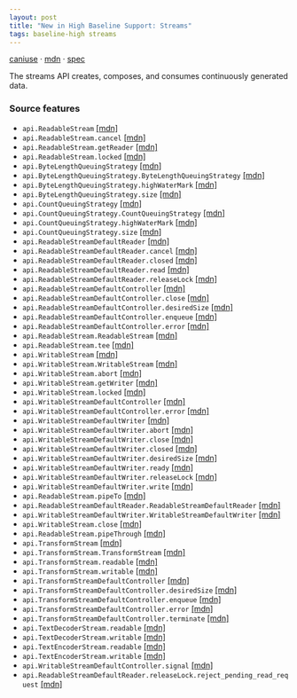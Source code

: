 ```yaml
---
layout: post
title: "New in High Baseline Support: Streams"
tags: baseline-high streams
---
```


[caniuse](https://caniuse.com/?search=streams) · [mdn](https://developer.mozilla.org/en-US/search?q=Streams) · [spec](https://streams.spec.whatwg.org/)

The streams API creates, composes, and consumes continuously generated data.

### Source features

- ``api.ReadableStream`` [[mdn]](https://developer.mozilla.org/en-US/search?q=api.ReadableStream)
- ``api.ReadableStream.cancel`` [[mdn]](https://developer.mozilla.org/en-US/search?q=api.ReadableStream.cancel)
- ``api.ReadableStream.getReader`` [[mdn]](https://developer.mozilla.org/en-US/search?q=api.ReadableStream.getReader)
- ``api.ReadableStream.locked`` [[mdn]](https://developer.mozilla.org/en-US/search?q=api.ReadableStream.locked)
- ``api.ByteLengthQueuingStrategy`` [[mdn]](https://developer.mozilla.org/en-US/search?q=api.ByteLengthQueuingStrategy)
- ``api.ByteLengthQueuingStrategy.ByteLengthQueuingStrategy`` [[mdn]](https://developer.mozilla.org/en-US/search?q=api.ByteLengthQueuingStrategy.ByteLengthQueuingStrategy)
- ``api.ByteLengthQueuingStrategy.highWaterMark`` [[mdn]](https://developer.mozilla.org/en-US/search?q=api.ByteLengthQueuingStrategy.highWaterMark)
- ``api.ByteLengthQueuingStrategy.size`` [[mdn]](https://developer.mozilla.org/en-US/search?q=api.ByteLengthQueuingStrategy.size)
- ``api.CountQueuingStrategy`` [[mdn]](https://developer.mozilla.org/en-US/search?q=api.CountQueuingStrategy)
- ``api.CountQueuingStrategy.CountQueuingStrategy`` [[mdn]](https://developer.mozilla.org/en-US/search?q=api.CountQueuingStrategy.CountQueuingStrategy)
- ``api.CountQueuingStrategy.highWaterMark`` [[mdn]](https://developer.mozilla.org/en-US/search?q=api.CountQueuingStrategy.highWaterMark)
- ``api.CountQueuingStrategy.size`` [[mdn]](https://developer.mozilla.org/en-US/search?q=api.CountQueuingStrategy.size)
- ``api.ReadableStreamDefaultReader`` [[mdn]](https://developer.mozilla.org/en-US/search?q=api.ReadableStreamDefaultReader)
- ``api.ReadableStreamDefaultReader.cancel`` [[mdn]](https://developer.mozilla.org/en-US/search?q=api.ReadableStreamDefaultReader.cancel)
- ``api.ReadableStreamDefaultReader.closed`` [[mdn]](https://developer.mozilla.org/en-US/search?q=api.ReadableStreamDefaultReader.closed)
- ``api.ReadableStreamDefaultReader.read`` [[mdn]](https://developer.mozilla.org/en-US/search?q=api.ReadableStreamDefaultReader.read)
- ``api.ReadableStreamDefaultReader.releaseLock`` [[mdn]](https://developer.mozilla.org/en-US/search?q=api.ReadableStreamDefaultReader.releaseLock)
- ``api.ReadableStreamDefaultController`` [[mdn]](https://developer.mozilla.org/en-US/search?q=api.ReadableStreamDefaultController)
- ``api.ReadableStreamDefaultController.close`` [[mdn]](https://developer.mozilla.org/en-US/search?q=api.ReadableStreamDefaultController.close)
- ``api.ReadableStreamDefaultController.desiredSize`` [[mdn]](https://developer.mozilla.org/en-US/search?q=api.ReadableStreamDefaultController.desiredSize)
- ``api.ReadableStreamDefaultController.enqueue`` [[mdn]](https://developer.mozilla.org/en-US/search?q=api.ReadableStreamDefaultController.enqueue)
- ``api.ReadableStreamDefaultController.error`` [[mdn]](https://developer.mozilla.org/en-US/search?q=api.ReadableStreamDefaultController.error)
- ``api.ReadableStream.ReadableStream`` [[mdn]](https://developer.mozilla.org/en-US/search?q=api.ReadableStream.ReadableStream)
- ``api.ReadableStream.tee`` [[mdn]](https://developer.mozilla.org/en-US/search?q=api.ReadableStream.tee)
- ``api.WritableStream`` [[mdn]](https://developer.mozilla.org/en-US/search?q=api.WritableStream)
- ``api.WritableStream.WritableStream`` [[mdn]](https://developer.mozilla.org/en-US/search?q=api.WritableStream.WritableStream)
- ``api.WritableStream.abort`` [[mdn]](https://developer.mozilla.org/en-US/search?q=api.WritableStream.abort)
- ``api.WritableStream.getWriter`` [[mdn]](https://developer.mozilla.org/en-US/search?q=api.WritableStream.getWriter)
- ``api.WritableStream.locked`` [[mdn]](https://developer.mozilla.org/en-US/search?q=api.WritableStream.locked)
- ``api.WritableStreamDefaultController`` [[mdn]](https://developer.mozilla.org/en-US/search?q=api.WritableStreamDefaultController)
- ``api.WritableStreamDefaultController.error`` [[mdn]](https://developer.mozilla.org/en-US/search?q=api.WritableStreamDefaultController.error)
- ``api.WritableStreamDefaultWriter`` [[mdn]](https://developer.mozilla.org/en-US/search?q=api.WritableStreamDefaultWriter)
- ``api.WritableStreamDefaultWriter.abort`` [[mdn]](https://developer.mozilla.org/en-US/search?q=api.WritableStreamDefaultWriter.abort)
- ``api.WritableStreamDefaultWriter.close`` [[mdn]](https://developer.mozilla.org/en-US/search?q=api.WritableStreamDefaultWriter.close)
- ``api.WritableStreamDefaultWriter.closed`` [[mdn]](https://developer.mozilla.org/en-US/search?q=api.WritableStreamDefaultWriter.closed)
- ``api.WritableStreamDefaultWriter.desiredSize`` [[mdn]](https://developer.mozilla.org/en-US/search?q=api.WritableStreamDefaultWriter.desiredSize)
- ``api.WritableStreamDefaultWriter.ready`` [[mdn]](https://developer.mozilla.org/en-US/search?q=api.WritableStreamDefaultWriter.ready)
- ``api.WritableStreamDefaultWriter.releaseLock`` [[mdn]](https://developer.mozilla.org/en-US/search?q=api.WritableStreamDefaultWriter.releaseLock)
- ``api.WritableStreamDefaultWriter.write`` [[mdn]](https://developer.mozilla.org/en-US/search?q=api.WritableStreamDefaultWriter.write)
- ``api.ReadableStream.pipeTo`` [[mdn]](https://developer.mozilla.org/en-US/search?q=api.ReadableStream.pipeTo)
- ``api.ReadableStreamDefaultReader.ReadableStreamDefaultReader`` [[mdn]](https://developer.mozilla.org/en-US/search?q=api.ReadableStreamDefaultReader.ReadableStreamDefaultReader)
- ``api.WritableStreamDefaultWriter.WritableStreamDefaultWriter`` [[mdn]](https://developer.mozilla.org/en-US/search?q=api.WritableStreamDefaultWriter.WritableStreamDefaultWriter)
- ``api.WritableStream.close`` [[mdn]](https://developer.mozilla.org/en-US/search?q=api.WritableStream.close)
- ``api.ReadableStream.pipeThrough`` [[mdn]](https://developer.mozilla.org/en-US/search?q=api.ReadableStream.pipeThrough)
- ``api.TransformStream`` [[mdn]](https://developer.mozilla.org/en-US/search?q=api.TransformStream)
- ``api.TransformStream.TransformStream`` [[mdn]](https://developer.mozilla.org/en-US/search?q=api.TransformStream.TransformStream)
- ``api.TransformStream.readable`` [[mdn]](https://developer.mozilla.org/en-US/search?q=api.TransformStream.readable)
- ``api.TransformStream.writable`` [[mdn]](https://developer.mozilla.org/en-US/search?q=api.TransformStream.writable)
- ``api.TransformStreamDefaultController`` [[mdn]](https://developer.mozilla.org/en-US/search?q=api.TransformStreamDefaultController)
- ``api.TransformStreamDefaultController.desiredSize`` [[mdn]](https://developer.mozilla.org/en-US/search?q=api.TransformStreamDefaultController.desiredSize)
- ``api.TransformStreamDefaultController.enqueue`` [[mdn]](https://developer.mozilla.org/en-US/search?q=api.TransformStreamDefaultController.enqueue)
- ``api.TransformStreamDefaultController.error`` [[mdn]](https://developer.mozilla.org/en-US/search?q=api.TransformStreamDefaultController.error)
- ``api.TransformStreamDefaultController.terminate`` [[mdn]](https://developer.mozilla.org/en-US/search?q=api.TransformStreamDefaultController.terminate)
- ``api.TextDecoderStream.readable`` [[mdn]](https://developer.mozilla.org/en-US/search?q=api.TextDecoderStream.readable)
- ``api.TextDecoderStream.writable`` [[mdn]](https://developer.mozilla.org/en-US/search?q=api.TextDecoderStream.writable)
- ``api.TextEncoderStream.readable`` [[mdn]](https://developer.mozilla.org/en-US/search?q=api.TextEncoderStream.readable)
- ``api.TextEncoderStream.writable`` [[mdn]](https://developer.mozilla.org/en-US/search?q=api.TextEncoderStream.writable)
- ``api.WritableStreamDefaultController.signal`` [[mdn]](https://developer.mozilla.org/en-US/search?q=api.WritableStreamDefaultController.signal)
- ``api.ReadableStreamDefaultReader.releaseLock.reject_pending_read_request`` [[mdn]](https://developer.mozilla.org/en-US/search?q=api.ReadableStreamDefaultReader.releaseLock.reject_pending_read_request)
